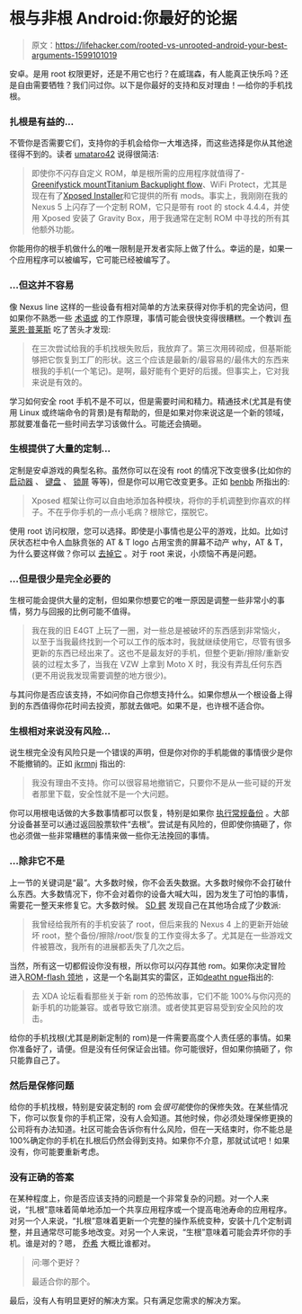# 根与非根 Android:你最好的论据

> 原文：<https://lifehacker.com/rooted-vs-unrooted-android-your-best-arguments-1599101019>

安卓。是用 root 权限更好，还是不用它也行？在威瑞森，有人能真正快乐吗？还是自由需要牺牲？我们问过你。以下是你最好的支持和反对理由！—给你的手机找根。



### 扎根是有益的...

不管你是否需要它们，支持你的手机会给你一大堆选择，而这些选择是你从其他途径得不到的。读者 [umataro42](http://lifehacker.com/ive-been-in-the-pro-root-camp-ever-since-i-first-rooted-1596715084) 说得很简洁:

> 即使你不闪存自定义 ROM，单是根所需的应用程序就值得了-[Greenify](https://play.google.com/store/apps/details?id=com.oasisfeng.greenify)[stick mount](https://play.google.com/store/apps/details?id=eu.chainfire.stickmount)[Titanium Backup](https://play.google.com/store/apps/details?id=com.keramidas.TitaniumBackup)[light flow](https://play.google.com/store/apps/details?id=com.rageconsulting.android.lightflowlite)、WiFi Protect，尤其是现在有了[Xposed Installer](https://lifehacker.com/how-to-create-your-own-customized-version-of-android-wi-1440101209)和它提供的所有 mods。事实上，我刚刚在我的 Nexus 5 上闪存了一个定制 ROM，它只是带有 root 的 stock 4.4.4，并使用 Xposed 安装了 Gravity Box，用于我通常在定制 ROM 中寻找的所有其他额外功能。

你能用你的根手机做什么的唯一限制是开发者实际上做了什么。幸运的是，如果一个应用程序可以被编写，它可能已经被编写了。

### ...但这并不容易

像 Nexus line 这样的一些设备有相对简单的方法来获得对你手机的完全访问，但如果你不熟悉一些 [术语或](https://lifehacker.com/everything-you-need-to-know-about-rooting-your-android-5789397) 的工作原理，事情可能会很快变得很糟糕。一个教训 [布莱恩·普莱斯](http://lifehacker.com/after-three-failed-times-of-trying-to-root-my-phone-iv-1596765871) 吃了苦头才发现:

> 在三次尝试给我的手机找根失败后，我放弃了。第三次用砖砌成，但基斯能够把它恢复到工厂的形状。这三个应该是最新的/最容易的/最伟大的东西来根我的手机(一个笔记)。是啊，最好能有个更好的后援。但事实上，它对我来说是有效的。

学习如何安全 root 手机不是不可以，但是需要时间和精力。精通技术(尤其是有使用 Linux 或终端命令的背景)是有帮助的，但是如果对你来说这是一个新的领域，那就要准备花一些时间去学习该做什么。可能还会搞砸。

### 生根提供了大量的定制…

定制是安卓游戏的典型名称。虽然你可以在没有 root 的情况下改变很多(比如你的 [启动器](https://lifehacker.com/all-the-awesome-stuff-you-can-do-with-a-custom-android-1444721073) 、 [键盘](http://lifehacker.com/five-best-android-keyboards-5922522) 、 [锁屏](http://lifehacker.com/start-is-a-smart-customizable-lock-screen-for-android-1580926050) 等等)，但是你可以用它改变更多。正如 [benbb](http://lifehacker.com/rooted-android-is-much-better-installing-a-odexed-or-a-1596610671) 所指出的:

> Xposed 框架让你可以自由地添加各种模块，将你的手机调整到你喜欢的样子。不在乎你手机的一点小毛病？根除它，摆脱它。

使用 root 访问权限，您可以选择。即使是小事情也是公平的游戏，比如。比如讨厌状态栏中令人血脉贲张的 AT & T logo 占用宝贵的屏幕不动产 why，AT & T，为什么要这样做？你可以 [去掉它](https://www.youtube.com/watch?v=PtFYMgG4P3c) 。对于 root 来说，小烦恼不再是问题。

### ...但是很少是完全必要的

生根可能会提供大量的定制，但如果你想要它的唯一原因是调整一些非常小的事情，努力与回报的比例可能不值得。

> 我在我的旧 E4GT 上玩了一圈，对一些总是被破坏的东西感到非常恼火，以至于当我最终找到一个可以工作的版本时，我就继续使用它，尽管有很多更新的东西已经出来了。这也不是最友好的手机，但整个更新/擦除/重新安装的过程太多了，当我在 VZW 上拿到 Moto X 时，我没有弄乱任何东西(更不用说我发现需要调整的地方很少)。

与其问你是否应该支持，不如问你自己你想支持什么。如果你想从一个根设备上得到的东西值得你花时间去投资，那就去做吧。如果不是，也许根不适合你。

### 生根相对来说没有风险…

说生根完全没有风险只是一个错误的声明，但是你对你的手机能做的事情很少是你不能撤销的。正如 [jkrmnj](http://lifehacker.com/rooting-really-isnt-hard-to-do-anymore-the-new-towelro-1596779951) 指出的:

> 我没有理由不支持。你可以很容易地撤销它，只要你不是从一些可疑的开发者那里下载，安全性就不是一个大问题。

你可以用根电话做的大多数事情都可以恢复，特别是如果你 [执行常规备份](https://lifehacker.com/how-to-set-up-a-fully-automated-app-and-settings-backup-5784857) 。大部分设备甚至可以通过返回股票软件“去根”。尝试是有风险的，但即使你搞砸了，你也必须做一些非常糟糕的事情来做一些你无法挽回的事情。

### ...除非它不是

上一节的关键词是“最”。大多数时候，你不会丢失数据。大多数时候你不会打破什么东西。大多数情况下，你不会对着你的设备大喊大叫，因为发生了可怕的事情，需要花一整天来修复它。大多数时候。 [SD 鳄](http://lifehacker.com/i-used-to-root-all-my-phones-but-then-updates-on-my-ne-1596628042) 发现自己在其他场合成了少数派:

> 我曾经给我所有的手机安装了 root，但后来我的 Nexus 4 上的更新开始破坏 root，整个备份/擦除/root/恢复的工作变得太多了。尤其是在一些游戏文件被篡改，我所有的进展都丢失了几次之后。

当然，所有这一切都假设你没有根，所以你可以闪存其他 rom。如果你决定冒险进入[ROM-flash 领地](https://lifehacker.com/how-to-flash-a-rom-to-your-android-phone-30885281) ，这是一个名副其实的雷区，正如[deatht ngue](http://lifehacker.com/im-definitely-in-the-unrooted-camp-for-crying-out-lo-1597118623)指出的:

> 去 XDA 论坛看看那些关于新 rom 的恐怖故事，它们不能 100%与你闪亮的新手机的功能兼容。或者导致它崩溃。或者使其更容易受到安全风险的攻击。

给你的手机找根(尤其是刷新定制的 rom)是一件需要高度个人责任感的事情。如果你准备好了，请便。但是没有任何保证会出错。你可能很好，但如果你搞砸了，你只能靠自己了。

### 然后是保修问题

给你的手机找根，特别是安装定制的 rom 会*很可能*使你的保修失效。在某些情况下，你可以恢复你的手机正常，没有人会知道。其他时候，你必须处理保修更换的公司将有办法知道。社区可能会告诉你有什么风险，但在一天结束时，你不能总是 100%确定你的手机在扎根后仍然会得到支持。如果你不介意，那就试试吧！如果没有，你可能要重新考虑。

### 没有正确的答案

在某种程度上，你是否应该支持的问题是一个非常复杂的问题。对一个人来说，“扎根”意味着简单地添加一个共享应用程序或一个提高电池寿命的应用程序。对另一个人来说，“扎根”意味着更新一个完整的操作系统变种，安装十几个定制调整，并且通常尽可能多地改变。对另一个人来说，“生根”意味着可能会弄坏你的手机。谁是对的？嗯， [乔希](http://lifehacker.com/q-which-is-better-a-the-one-that-works-best-for-you-1596607482) 大概比谁都对。

> 问:哪个更好？
> 
> 最适合你的那个。

最后，没有人有明显更好的解决方案。只有满足您需求的解决方案。
